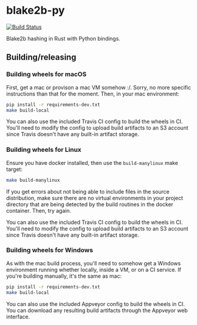 # blake2b-py

[![Build Status](https://circleci.com/gh/davesque/blake2b-py.svg?style=shield)](https://circleci.com/gh/davesque/blake2b-py)

Blake2b hashing in Rust with Python bindings.

## Building/releasing

### Building wheels for macOS

First, get a mac or provison a mac VM somehow :/.  Sorry, no more specific
instructions than that for the moment.  Then, in your mac environment:
```bash
pip install -r requirements-dev.txt
make build-local
```

You can also use the included Travis CI config to build the wheels in CI.
You'll need to modify the config to upload build artifacts to an S3 account
since Travis doesn't have any built-in artifact storage.

### Building wheels for Linux

Ensure you have docker installed, then use the `build-manylinux` make target:
```bash
make build-manylinux
```

If you get errors about not being able to include files in the source
distribution, make sure there are no virtual environments in your project
directory that are being detected by the build routines in the docker
container.  Then, try again.

You can also use the included Travis CI config to build the wheels in CI.
You'll need to modify the config to upload build artifacts to an S3 account
since Travis doesn't have any built-in artifact storage.

### Building wheels for Windows

As with the mac build process, you'll need to somehow get a Windows environment
running whether locally, inside a VM, or on a CI service.  If you're building
manually, it's the same as mac:
```bash
pip install -r requirements-dev.txt
make build-local
```

You can also use the included Appveyor config to build the wheels in CI.  You
can download any resulting build artifacts through the Appveyor web interface.

